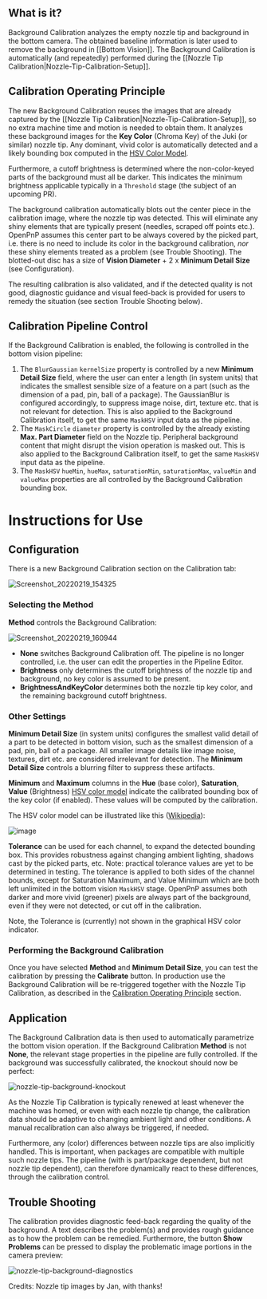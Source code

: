 ## What is it?

Background Calibration analyzes the empty nozzle tip and background in the bottom camera. The obtained baseline information is later used to remove the background in [[Bottom Vision]]. The Background Calibration is automatically (and repeatedly) performed during the [[Nozzle Tip Calibration|Nozzle-Tip-Calibration-Setup]]. 

## Calibration Operating Principle

The new Background Calibration reuses the images that are already captured by the [[Nozzle Tip Calibration|Nozzle-Tip-Calibration-Setup]], so no extra machine time and motion is needed to obtain them. It analyzes these background images for the **Key Color** (Chroma Key) of the Juki (or similar) nozzle tip. Any dominant, vivid color is automatically detected and a likely bounding box computed in the [HSV Color Model](https://en.wikipedia.org/wiki/HSL_and_HSV). 

Furthermore, a cutoff brightness is determined where the non-color-keyed parts of the background must all be darker. This indicates the minimum brightness applicable typically in a `Threshold` stage (the subject of an upcoming PR). 

The background calibration automatically blots out the center piece in the calibration image, where the nozzle tip was detected. This will eliminate any shiny elements that are typically present (needles, scraped off points etc.). OpenPnP assumes this center part to be always covered by the picked part, i.e. there is no need to include its color in the background calibration, _nor_ these shiny elements treated as a problem (see Trouble Shooting). The blotted-out disc has a size of **Vision Diameter** + 2 x **Minimum Detail Size** (see Configuration).

The resulting calibration is also validated, and if the detected quality is not good, diagnostic guidance and visual feed-back is provided for users to remedy the situation (see section Trouble Shooting below).

## Calibration Pipeline Control

If the Background Calibration is enabled, the following is controlled in the bottom vision pipeline:

1. The `BlurGaussian` `kernelSize` property is controlled by a new **Minimum Detail Size** field, where the user can enter a length (in system units) that indicates the smallest sensible size of a feature on a part (such as the dimension of a pad, pin, ball of a package). The GaussianBlur is configured accordingly, to suppress image noise, dirt, texture etc. that is not relevant for detection. This is also applied to the Background Calibration itself, to get the same `MaskHSV` input data as the pipeline.
2. The `MaskCircle` `diameter` property is controlled by the already existing **Max. Part Diameter** field on the Nozzle tip. Peripheral background content that might disrupt the vision operation is masked out. This is also applied to the Background Calibration itself, to get the same `MaskHSV` input data as the pipeline.
3. The `MaskHSV` `hueMin`, `hueMax`, `saturationMin`,  `saturationMax`, `valueMin` and `valueMax` properties are all controlled by the Background Calibration bounding box.  

# Instructions for Use

## Configuration
There is a new Background Calibration section on the Calibration tab: 

![Screenshot_20220219_154325](https://user-images.githubusercontent.com/9963310/154806475-db1c38d9-7be9-44f7-8bd4-86e06fbdcba4.png)

### Selecting the Method

**Method** controls the Background Calibration:

![Screenshot_20220219_160944](https://user-images.githubusercontent.com/9963310/154806671-75d40a06-bd88-42d1-b309-517f283cc75a.png)

- **None** switches Background Calibration off. The pipeline is no longer controlled, i.e. the user can edit the properties in the Pipeline Editor. 
- **Brightness** only determines the cutoff brightness of the nozzle tip and background, no key color is assumed to be present. 
- **BrightnessAndKeyColor** determines both the nozzle tip key color, and the remaining background cutoff brightness. 


### Other Settings

**Minimum Detail Size** (in system units) configures the smallest valid detail of a part to be detected in bottom vision, such as the smallest dimension of a pad, pin, ball of a package. All smaller image details like image noise, textures, dirt etc. are considered irrelevant for detection. The **Minimum Detail Size** controls a blurring filter to suppress these artifacts.

**Minimum** and **Maximum** columns in the **Hue** (base color), **Saturation**, **Value** (Brightness) [HSV color model](https://en.wikipedia.org/wiki/HSL_and_HSV) indicate the calibrated bounding box of the key color (if enabled). These values will be computed by the calibration.

The HSV color model can be illustrated like this ([Wikipedia](https://en.wikipedia.org/wiki/HSL_and_HSV)):

![image](https://user-images.githubusercontent.com/9963310/154807032-f8de9cd1-daf9-4de3-8fb2-02884266c4e7.png)

**Tolerance** can be used for each channel, to expand the detected bounding box. This provides robustness against changing ambient lighting, shadows cast by the picked parts, etc. Note: practical tolerance values are yet to be determined in testing. The tolerance is applied to both sides of the channel bounds, except for Saturation Maximum, and Value Minimum which are both  left unlimited in the bottom vision `MaskHSV` stage. OpenPnP assumes both darker and more vivid (greener) pixels are always part of the background, even if they were not detected, or cut off in the calibration. 

Note, the Tolerance is (currently) not shown in the graphical HSV color indicator. 

### Performing the Background Calibration

Once you have selected **Method** and **Minimum Detail Size**, you can test the calibration by pressing the **Calibrate** button. In production use the Background Calibration will be re-triggered together with the Nozzle Tip Calibration, as described in the [Calibration Operating Principle](#calibration-operating-principle) section. 

## Application

The Background Calibration data is then used to automatically parametrize the bottom vision operation. If the Background Calibration **Method** is not **None**, the relevant stage properties in the pipeline are fully controlled. If the background was successfully calibrated, the knockout should now be perfect:

![nozzle-tip-background-knockout](https://user-images.githubusercontent.com/9963310/154805842-e565ec69-a890-4757-963c-2ffe603cdf3f.gif)

As the Nozzle Tip Calibration is typically renewed at least whenever the machine was homed, or even with each nozzle tip change, the calibration data should be adaptive to changing ambient light and other conditions. A manual recalibration can also always be triggered, if needed.

Furthermore, any (color) differences between nozzle tips are also implicitly handled. This is important, when packages are compatible with multiple such nozzle tips. The pipeline (with is part/package dependent, but not nozzle tip dependent), can therefore dynamically react to these differences, through the calibration control. 

## Trouble Shooting

The calibration provides diagnostic feed-back regarding the quality of the background. A text describes the problem(s) and provides rough guidance as to how the problem can be remedied. Furthermore, the button **Show Problems** can be pressed to display the problematic image portions in the camera preview:

![nozzle-tip-background-diagnostics](https://user-images.githubusercontent.com/9963310/154807616-560c3710-6de2-4c44-ae6e-52625f0b4041.gif)

Credits: Nozzle tip images by Jan, with thanks!